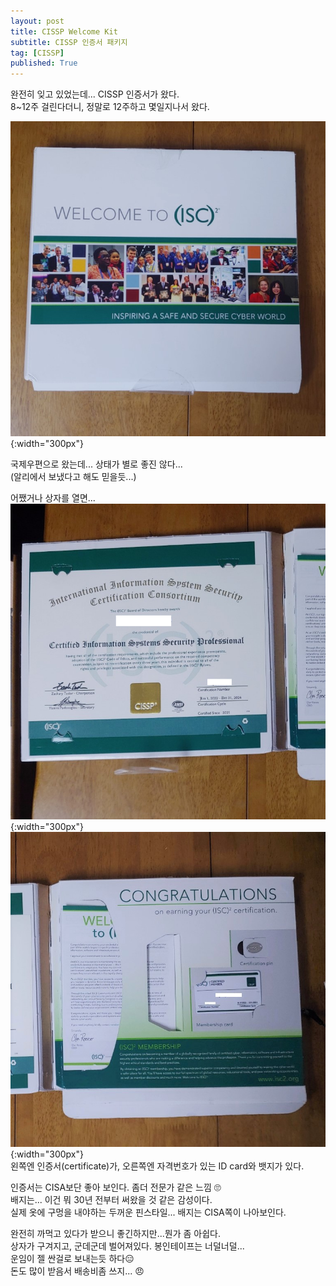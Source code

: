 ```yaml
---
layout: post
title: CISSP Welcome Kit
subtitle: CISSP 인증서 패키지
tag: [CISSP]
published: True
---
```


완전히 잊고 있었는데... CISSP 인증서가 왔다.  
8~12주 걸린다더니, 정말로 12주하고 몇일지나서 왔다.

![](../../img/2022-03-26-CISSP-welcome-kit/1.jpg){:width="300px"} 

국제우편으로 왔는데... 상태가 별로 좋진 않다...  
(알리에서 보냈다고 해도 믿을듯...)  

어쨌거나 상자를 열면...  
![](../../img/2022-03-26-CISSP-welcome-kit/2.jpg){:width="300px"} 
![](../../img/2022-03-26-CISSP-welcome-kit/3.jpg){:width="300px"}   
왼쪽엔 인증서(certificate)가, 오른쪽엔 자격번호가 있는 ID card와 뱃지가 있다.  

인증서는 CISA보단 좋아 보인다. 좀더 전문가 같은 느낌 🙄  
배지는... 이건 뭐 30년 전부터 써왔을 것 같은 감성이다.  
실제 옷에 구멍을 내야하는 두꺼운 핀스타일...
배지는 CISA쪽이 나아보인다.  

완전히 까먹고 있다가 받으니 좋긴하지만...뭔가 좀 아쉽다.  
상자가 구겨지고, 군데군데 벌어져있다. 봉인테이프는 너덜너덜...  
운임이 젤 싼걸로 보내는듯 하다😑  
돈도 많이 받음서 배송비좀 쓰지... 😠